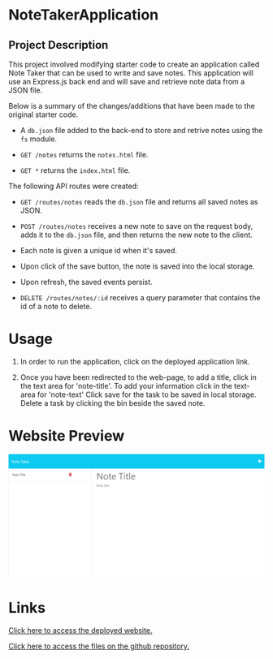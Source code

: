 # NoteTakerApplication


## Project Description 

This project involved modifying starter code to create an application called Note Taker that can be used to write and save notes. This application will use an Express.js back end and will save and retrieve note data from a JSON file.

Below is a summary of the changes/additions that have been made to the original starter code.

* A `db.json` file added to the back-end to store and retrive notes using the `fs` module.

* `GET /notes`  returns the `notes.html` file.

* `GET *` returns the `index.html` file.

The following API routes were created:

* `GET /routes/notes` reads the `db.json` file and returns all saved notes as JSON.

* `POST /routes/notes` receives a new note to save on the request body, adds it to the `db.json` file, and then returns the new note to the client. 

* Each note is given a unique id when it's saved.

* Upon click of the save button, the note is saved into the local storage. 

* Upon refresh, the saved events persist. 

* `DELETE /routes/notes/:id` receives a query parameter that contains the id of a note to delete. 

# Usage

1. In order to run the application, click on the deployed application link.

2. Once you have been redirected to the web-page, to add a title, click in the text area for 'note-title'. To add your information click in the text-area for 'note-text' Click save for the task to be saved in local storage. Delete a task by clicking the bin beside the saved note.

# Website Preview

![Website Screenshot](websiteScreenshot.png)

# Links
[Click here to access the deployed website.](https://note-takerapplication-d7df41159d31.herokuapp.com/)

[Click here to access the files on the github repository.](https://github.com/fadumaabdi/NoteTakerApplication)

